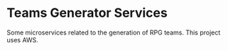 Teams Generator Services
=======================================

Some microservices related to the generation of RPG teams.
This project uses AWS.
